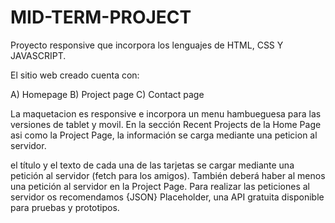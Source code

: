 # MID-TERM-PROJECT

Proyecto responsive que incorpora los lenguajes de HTML, CSS Y JAVASCRIPT. 

El sitio web creado cuenta con:

A) Homepage
B) Project page
C) Contact page

La maquetacion es responsive e incorpora un menu hambueguesa para las versiones de tablet y movil.
En la sección Recent Projects de la Home Page asi como la Project Page, la información se carga mediante una peticion al servidor. 


el título y el texto de cada una de las tarjetas se cargar mediante una petición al servidor (fetch para los amigos).
También deberá haber al menos una petición al servidor en la Project Page.
Para realizar las peticiones al servidor os recomendamos {JSON} Placeholder, una API gratuita disponible para pruebas y prototipos.
